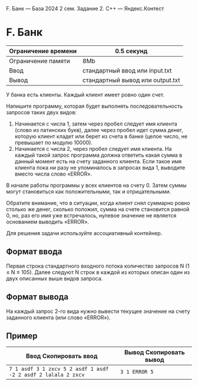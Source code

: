  F. Банк — База 2024 2 сем. Задание 2\. C\+\+ — Яндекс.Контест



F. Банк
=======




| Ограничение времени | 0\.5 секунд |
| --- | --- |
| Ограничение памяти | 8Mb |
| Ввод | стандартный ввод или input.txt |
| Вывод | стандартный вывод или output.txt |





У банка есть клиенты. Каждый клиент имеет ровно один счет.

Напишите программу, которая будет выполнять последовательность запросов таких двух видов:



1. Начинается с числа 1, затем через пробел следует имя клиента (слово из латинских букв), далее через пробел идет сумма денег,
 которую клиент кладет или берет из счета в банке (целое число, не превышает по модулю 10000\).
2. Начинается с числа 2, через пробел следует имя клиента. На каждый такой запрос программа должна ответить какая сумма в данный
 момент есть на счету заданного клиента. Если такое имя клиента пока ни разу не упоминалось в запросах вида 1, выводите вместо
 числа слово «ERROR».



В начале работы программы у всех клиентов на счету 0\. Затем суммы могут становиться как положительными, так и отрицательными.


Обратите внимание, что в ситуации, когда клиент снял суммарно ровно столько же денег, сколько положил, сумма на счете становится
 равной 0, но, раз его имя уже встречалось, нулевое значение не является основанием выводить «ERROR».
 


Для решения задачи используйте ассоциативный контейнер.





Формат ввода
------------



Первая строка стандартного входного потока количество запросов N (1 ≤ N ≤ 105). Далее следуют N строк в каждой из которых описан один из двух описанных выше видов запроса.
 


Формат вывода
-------------



На каждый запрос 2\-го вида нужно вывести текущее значение на счету заданного клиента (или слово «ERROR»).


Пример
------




| Ввод Скопировать ввод | Вывод Скопировать вывод |
| --- | --- |
| ``` 7 1 asdf 3 1 zxcv 5 2 asdf 1 asdf -2 2 asdf 2 lalala 2 zxcv  ``` | ``` 3 1 ERROR 5  ``` |


